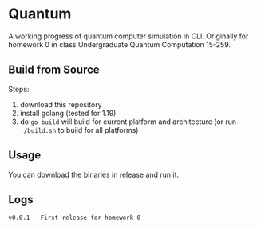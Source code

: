 # Quantum

A working progress of quantum computer simulation in CLI. Originally for homework 0 in class Undergraduate Quantum Computation 15-259.

## Build from Source

Steps:
1. download this repository
2. install golang (tested for 1.19)
3. do `go build` will build for current platform and architecture (or run `./build.sh` to build for all platforms)

## Usage

You can download the binaries in release and run it.

## Logs
```
v0.0.1 - First release for homework 0
```